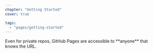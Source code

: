```yaml
---
chapter: "Getting Started"
cover: true

tags:
  - "pages/getting-started"
---
```


<div class="sticky">
	<span><i class="icon-cloud-download"> </i></span>
Even for private repos, GitHub Pages are accessible to **anyone** that knows the URL.
</div>

	